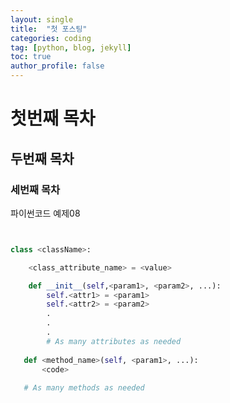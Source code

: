 ```yaml
---
layout: single
title:  "첫 포스팅"
categories: coding
tag: [python, blog, jekyll]
toc: true
author_profile: false
---
```


# 첫번째 목차

## 두번째 목차

### 세번째 목차

파이썬코드 예제08
```python


class <className>:

    <class_attribute_name> = <value>

    def __init__(self,<param1>, <param2>, ...):
        self.<attr1> = <param1>
        self.<attr2> = <param2>
        .
        .
        .
        # As many attributes as needed
    
   def <method_name>(self, <param1>, ...):
       <code>
       
   # As many methods as needed

   ```